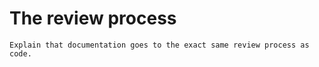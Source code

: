The review process
================

```{todo}
Explain that documentation goes to the exact same review process as code.
```